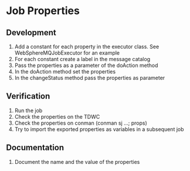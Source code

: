 # Job Properties

## Development
1. Add a constant for each property in the executor class. See WebSphereMQJobExecutor for an example
2. For each constant create a label in the message catalog
3. Pass the properties as a parameter of the doAction method
4. In the doAction method set the properties
5. In the changeStatus method pass the properties as parameter

## Verification
1. Run the job
2. Check the properties on the TDWC
3. Check the properties on conman (conman sj ...; props)
4. Try to import the exported properties as variables in a subsequent job

## Documentation
1. Document the name and the value of the properties